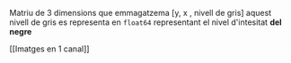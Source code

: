 Matriu de 3 dimensions que emmagatzema
[y, x , nivell de gris] aquest nivell de gris es representa en `float64` representant el nivel d'intesitat **del negre**

[[Imatges en 1 canal]]